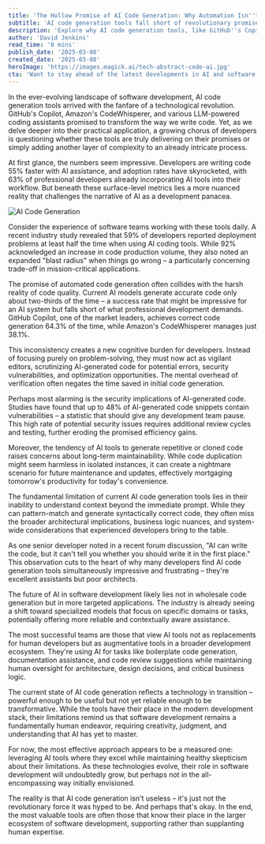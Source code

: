 ```yaml
---
title: 'The Hollow Promise of AI Code Generation: Why Automation Isn''t the Silver Bullet We Expected'
subtitle: 'AI code generation tools fall short of revolutionary promises despite widespread adoption'
description: 'Explore why AI code generation tools, like GitHub''s Copilot and Amazon''s CodeWhisperer, are not the silver bullet for software development as anticipated. Delve into issues of accuracy, security, and the added cognitive burden on developers in assessing AI-generated code, shaping a more balanced understanding of AI''s role in coding.'
author: 'David Jenkins'
read_time: '8 mins'
publish_date: '2025-03-08'
created_date: '2025-03-08'
heroImage: 'https://images.magick.ai/tech-abstract-code-ai.jpg'
cta: 'Want to stay ahead of the latest developments in AI and software engineering? Follow us on LinkedIn for in-depth analysis and insights from industry experts who are shaping the future of technology.'
---
```


In the ever-evolving landscape of software development, AI code generation tools arrived with the fanfare of a technological revolution. GitHub's Copilot, Amazon's CodeWhisperer, and various LLM-powered coding assistants promised to transform the way we write code. Yet, as we delve deeper into their practical application, a growing chorus of developers is questioning whether these tools are truly delivering on their promises or simply adding another layer of complexity to an already intricate process.

At first glance, the numbers seem impressive. Developers are writing code 55% faster with AI assistance, and adoption rates have skyrocketed, with 63% of professional developers already incorporating AI tools into their workflow. But beneath these surface-level metrics lies a more nuanced reality that challenges the narrative of AI as a development panacea.

![AI Code Generation](https://i.magick.us/AI_Code_Generation_Illustration.jpg)

Consider the experience of software teams working with these tools daily. A recent industry study revealed that 59% of developers reported deployment problems at least half the time when using AI coding tools. While 92% acknowledged an increase in code production volume, they also noted an expanded "blast radius" when things go wrong – a particularly concerning trade-off in mission-critical applications.

The promise of automated code generation often collides with the harsh reality of code quality. Current AI models generate accurate code only about two-thirds of the time – a success rate that might be impressive for an AI system but falls short of what professional development demands. GitHub Copilot, one of the market leaders, achieves correct code generation 64.3% of the time, while Amazon's CodeWhisperer manages just 38.1%.

This inconsistency creates a new cognitive burden for developers. Instead of focusing purely on problem-solving, they must now act as vigilant editors, scrutinizing AI-generated code for potential errors, security vulnerabilities, and optimization opportunities. The mental overhead of verification often negates the time saved in initial code generation.

Perhaps most alarming is the security implications of AI-generated code. Studies have found that up to 48% of AI-generated code snippets contain vulnerabilities – a statistic that should give any development team pause. This high rate of potential security issues requires additional review cycles and testing, further eroding the promised efficiency gains.

Moreover, the tendency of AI tools to generate repetitive or cloned code raises concerns about long-term maintainability. While code duplication might seem harmless in isolated instances, it can create a nightmare scenario for future maintenance and updates, effectively mortgaging tomorrow's productivity for today's convenience.

The fundamental limitation of current AI code generation tools lies in their inability to understand context beyond the immediate prompt. While they can pattern-match and generate syntactically correct code, they often miss the broader architectural implications, business logic nuances, and system-wide considerations that experienced developers bring to the table.

As one senior developer noted in a recent forum discussion, "AI can write the code, but it can't tell you whether you should write it in the first place." This observation cuts to the heart of why many developers find AI code generation tools simultaneously impressive and frustrating – they're excellent assistants but poor architects.

The future of AI in software development likely lies not in wholesale code generation but in more targeted applications. The industry is already seeing a shift toward specialized models that focus on specific domains or tasks, potentially offering more reliable and contextually aware assistance.

The most successful teams are those that view AI tools not as replacements for human developers but as augmentative tools in a broader development ecosystem. They're using AI for tasks like boilerplate code generation, documentation assistance, and code review suggestions while maintaining human oversight for architecture, design decisions, and critical business logic.

The current state of AI code generation reflects a technology in transition – powerful enough to be useful but not yet reliable enough to be transformative. While the tools have their place in the modern development stack, their limitations remind us that software development remains a fundamentally human endeavor, requiring creativity, judgment, and understanding that AI has yet to master.

For now, the most effective approach appears to be a measured one: leveraging AI tools where they excel while maintaining healthy skepticism about their limitations. As these technologies evolve, their role in software development will undoubtedly grow, but perhaps not in the all-encompassing way initially envisioned.

The reality is that AI code generation isn't useless – it's just not the revolutionary force it was hyped to be. And perhaps that's okay. In the end, the most valuable tools are often those that know their place in the larger ecosystem of software development, supporting rather than supplanting human expertise.